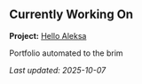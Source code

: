 ## Currently Working On

**Project:** [Hello Aleksa](https://github.com/alxhdd/hello-aleksa)

Portfolio automated to the brim

_Last updated: 2025-10-07_
